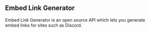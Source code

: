 ## Embed Link Generator
Embed Link Generator is an open source API which lets you generate embed links for sites such as Discord.
